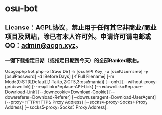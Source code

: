 # osu-bot
## License：AGPL协议，禁止用于任何其它非商业/商业项目及网站，除已有本人许可外。申请许可请电邮或QQ：admin@acgn.xyz。
### 一键下载指定日期（或指定日期到今天）的全部Ranked歌曲。
Usage:php bot.php -o [Save Dir] -k [osu!API Key] -u [osu!Username] -p [osu!Password] -d [Before Days] [-f Full Filename] [-m Mode(0:STD[Default],1:Taiko,2:CTB,3:osu!mania)] [--only] [--without-proxy-getdownlink] [--reapilink=Replace-API-Link] [--redownlink=Replace-Download-Link] [--downcookie=Download-Cookie] [--downreferer=Download-Referer] [--downuseragent=Download-UserAgent] [--proxy=HTTP/HTTPS Proxy Address] [--socks4-proxy=Socks4 Proxy Address] [--socks5-proxy=Socks5 Proxy Address].